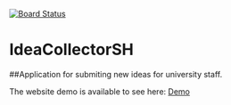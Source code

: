 [![Board Status](https://dev.azure.com/steakholders/ddc03ee9-c163-443b-bc16-ed0f9f4ee003/f313371b-1321-48db-bd2f-9053c353a5e6/_apis/work/boardbadge/0782b4c4-ab48-4e67-8959-ef3ed8fccaf5?columnOptions=1)](https://dev.azure.com/steakholders/ddc03ee9-c163-443b-bc16-ed0f9f4ee003/_boards/board/t/f313371b-1321-48db-bd2f-9053c353a5e6/Microsoft.RequirementCategory/)
# IdeaCollectorSH
##Application for submiting new ideas for university staff.

The website demo is available to see here: [Demo](https://ideascollectorsh.azurewebsites.net)
